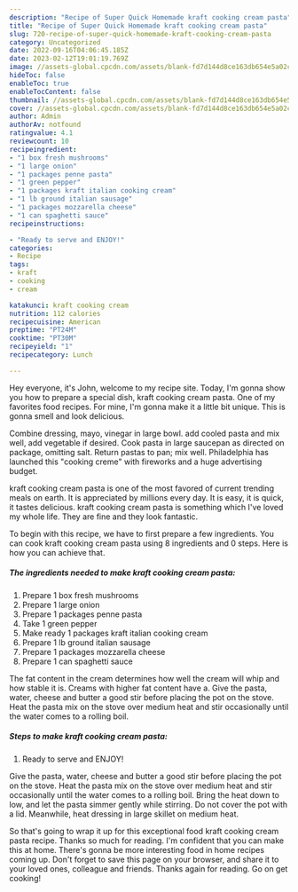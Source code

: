 ```yaml
---
description: "Recipe of Super Quick Homemade kraft cooking cream pasta"
title: "Recipe of Super Quick Homemade kraft cooking cream pasta"
slug: 720-recipe-of-super-quick-homemade-kraft-cooking-cream-pasta
category: Uncategorized
date: 2022-09-16T04:06:45.185Z
date: 2023-02-12T19:01:19.769Z
image: //assets-global.cpcdn.com/assets/blank-fd7d144d8ce163db654e5a02c40b08a2775adb7897d16e4062681dc7e1b2800f.png
hideToc: false
enableToc: true
enableTocContent: false
thumbnail: //assets-global.cpcdn.com/assets/blank-fd7d144d8ce163db654e5a02c40b08a2775adb7897d16e4062681dc7e1b2800f.png
cover: //assets-global.cpcdn.com/assets/blank-fd7d144d8ce163db654e5a02c40b08a2775adb7897d16e4062681dc7e1b2800f.png
author: Admin
authorAv: notfound
ratingvalue: 4.1
reviewcount: 10
recipeingredient:
- "1 box fresh mushrooms"
- "1 large onion"
- "1 packages penne pasta"
- "1 green pepper"
- "1 packages kraft italian cooking cream"
- "1 lb ground italian sausage"
- "1 packages mozzarella cheese"
- "1 can spaghetti sauce"
recipeinstructions:

- "Ready to serve and ENJOY!"
categories:
- Recipe
tags:
- kraft
- cooking
- cream

katakunci: kraft cooking cream 
nutrition: 112 calories
recipecuisine: American
preptime: "PT24M"
cooktime: "PT30M"
recipeyield: "1"
recipecategory: Lunch

---
```



Hey everyone, it's John, welcome to my recipe site. Today, I'm gonna show you how to prepare a special dish, kraft cooking cream pasta. One of my favorites food recipes. For mine, I'm gonna make it a little bit unique. This is gonna smell and look delicious.

Combine dressing, mayo, vinegar in large bowl. add cooled pasta and mix well, add vegetable if desired. Cook pasta in large saucepan as directed on package, omitting salt. Return pastas to pan; mix well. Philadelphia has launched this &#34;cooking creme&#34; with fireworks and a huge advertising budget.

kraft cooking cream pasta is one of the most favored of current trending meals on earth. It is appreciated by millions every day. It is easy, it is quick, it tastes delicious. kraft cooking cream pasta is something which I've loved my whole life. They are fine and they look fantastic.


To begin with this recipe, we have to first prepare a few ingredients. You can cook kraft cooking cream pasta using 8 ingredients and 0 steps. Here is how you can achieve that.

<!--inarticleads1-->

##### The ingredients needed to make kraft cooking cream pasta:

1. Prepare 1 box fresh mushrooms
1. Prepare 1 large onion
1. Prepare 1 packages penne pasta
1. Take 1 green pepper
1. Make ready 1 packages kraft italian cooking cream
1. Prepare 1 lb ground italian sausage
1. Prepare 1 packages mozzarella cheese
1. Prepare 1 can spaghetti sauce


The fat content in the cream determines how well the cream will whip and how stable it is. Creams with higher fat content have a. Give the pasta, water, cheese and butter a good stir before placing the pot on the stove. Heat the pasta mix on the stove over medium heat and stir occasionally until the water comes to a rolling boil. 

<!--inarticleads2-->

##### Steps to make kraft cooking cream pasta:


1. Ready to serve and ENJOY!

Give the pasta, water, cheese and butter a good stir before placing the pot on the stove. Heat the pasta mix on the stove over medium heat and stir occasionally until the water comes to a rolling boil. Bring the heat down to low, and let the pasta simmer gently while stirring. Do not cover the pot with a lid. Meanwhile, heat dressing in large skillet on medium heat. 

So that's going to wrap it up for this exceptional food kraft cooking cream pasta recipe. Thanks so much for reading. I'm confident that you can make this at home. There's gonna be more interesting food in home recipes coming up. Don't forget to save this page on your browser, and share it to your loved ones, colleague and friends. Thanks again for reading. Go on get cooking!
